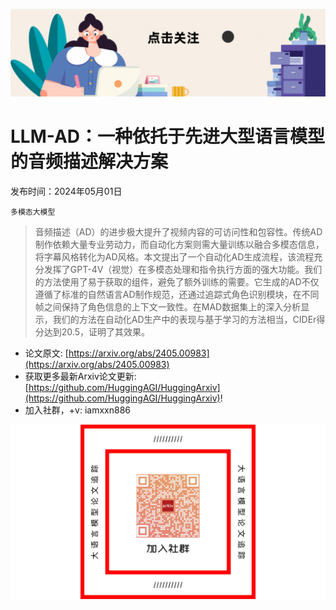 ![](https://raw.githubusercontent.com/HuggingAGI/HuggingArxiv/main/imgs/follow2.gif)
# LLM-AD：一种依托于先进大型语言模型的音频描述解决方案
发布时间：2024年05月01日

`多模态大模型`
> 音频描述（AD）的进步极大提升了视频内容的可访问性和包容性。传统AD制作依赖大量专业劳动力，而自动化方案则需大量训练以融合多模态信息，将字幕风格转化为AD风格。本文提出了一个自动化AD生成流程，该流程充分发挥了GPT-4V（视觉）在多模态处理和指令执行方面的强大功能。我们的方法使用了易于获取的组件，避免了额外训练的需要。它生成的AD不仅遵循了标准的自然语言AD制作规范，还通过追踪式角色识别模块，在不同帧之间保持了角色信息的上下文一致性。在MAD数据集上的深入分析显示，我们的方法在自动化AD生产中的表现与基于学习的方法相当，CIDEr得分达到20.5，证明了其效果。



- 论文原文: [https://arxiv.org/abs/2405.00983](https://arxiv.org/abs/2405.00983)
- 获取更多最新Arxiv论文更新: [https://github.com/HuggingAGI/HuggingArxiv](https://github.com/HuggingAGI/HuggingArxiv)!
- 加入社群，+v: iamxxn886

![](https://raw.githubusercontent.com/HuggingAGI/HuggingArxiv/main/imgs/qrcode.png)